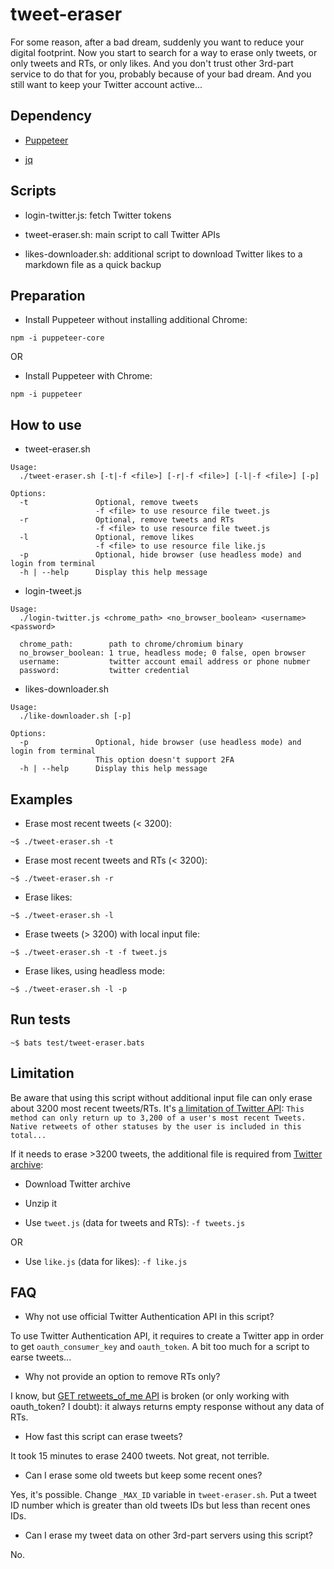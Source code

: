 tweet-eraser
============

For some reason, after a bad dream, suddenly you want to reduce your digital footprint. Now you start to search for a way to erase only tweets, or only tweets and RTs, or only likes. And you don't trust other 3rd-part service to do that for you, probably because of your bad dream. And you still want to keep your Twitter account active...

## Dependency

- [Puppeteer](https://github.com/GoogleChrome/puppeteer)

- [jq](https://stedolan.github.io/jq/download/)

## Scripts

- login-twitter.js: fetch Twitter tokens

- tweet-eraser.sh: main script to call Twitter APIs

- likes-downloader.sh: additional script to download Twitter likes to a markdown file as a quick backup

## Preparation

- Install Puppeteer without installing additional Chrome:

```
npm -i puppeteer-core
```

OR

- Install Puppeteer with Chrome:

```
npm -i puppeteer
```

## How to use

- tweet-eraser.sh

```
Usage:
  ./tweet-eraser.sh [-t|-f <file>] [-r|-f <file>] [-l|-f <file>] [-p]

Options:
  -t               Optional, remove tweets
                   -f <file> to use resource file tweet.js
  -r               Optional, remove tweets and RTs
                   -f <file> to use resource file tweet.js
  -l               Optional, remove likes
                   -f <file> to use resource file like.js
  -p               Optional, hide browser (use headless mode) and login from terminal
  -h | --help      Display this help message
```

- login-tweet.js

```
Usage:
  ./login-twitter.js <chrome_path> <no_browser_boolean> <username> <password>

  chrome_path:        path to chrome/chromium binary
  no_browser_boolean: 1 true, headless mode; 0 false, open browser
  username:           twitter account email address or phone nubmer
  password:           twitter credential
```

- likes-downloader.sh

```
Usage:
  ./like-downloader.sh [-p]

Options:
  -p               Optional, hide browser (use headless mode) and login from terminal
                   This option doesn't support 2FA
  -h | --help      Display this help message
```

## Examples

- Erase most recent tweets (< 3200):

```
~$ ./tweet-eraser.sh -t
```

- Erase most recent tweets and RTs (< 3200):

```
~$ ./tweet-eraser.sh -r
```

- Erase likes:

```
~$ ./tweet-eraser.sh -l
```

- Erase tweets (> 3200) with local input file:

```
~$ ./tweet-eraser.sh -t -f tweet.js
```

- Erase likes, using headless mode:

```
~$ ./tweet-eraser.sh -l -p
```

## Run tests

```
~$ bats test/tweet-eraser.bats
```

## Limitation

Be aware that using this script without additional input file can only erase about 3200 most recent tweets/RTs. It's [a limitation of Twitter API](https://developer.twitter.com/en/docs/tweets/timelines/api-reference/get-statuses-user_timeline.html): `This method can only return up to 3,200 of a user's most recent Tweets. Native retweets of other statuses by the user is included in this total...`

If it needs to erase >3200 tweets, the additional file is required from [Twitter archive](https://help.twitter.com/en/managing-your-account/how-to-download-your-twitter-archive):

- Download Twitter archive

- Unzip it

- Use `tweet.js` (data for tweets and RTs): `-f tweets.js`

OR

- Use `like.js` (data for likes): `-f like.js`

## FAQ

- Why not use official Twitter Authentication API in this script?

To use Twitter Authentication API, it requires to create a Twitter app in order to get `oauth_consumer_key` and `oauth_token`. A bit too much for a script to earse tweets...

- Why not provide an option to remove RTs only?

I know, but [GET retweets_of_me API](https://developer.twitter.com/en/docs/tweets/post-and-engage/api-reference/get-statuses-retweets_of_me#) is broken (or only working with oauth_token? I doubt): it always returns empty response without any data of RTs.

- How fast this script can erase tweets?

It took 15 minutes to erase 2400 tweets. Not great, not terrible.

- Can I erase some old tweets but keep some recent ones?

Yes, it's possible. Change `_MAX_ID` variable in `tweet-eraser.sh`. Put a tweet ID number which is greater than old tweets IDs but less than recent ones IDs.

- Can I erase my tweet data on other 3rd-part servers using this script?

No.
